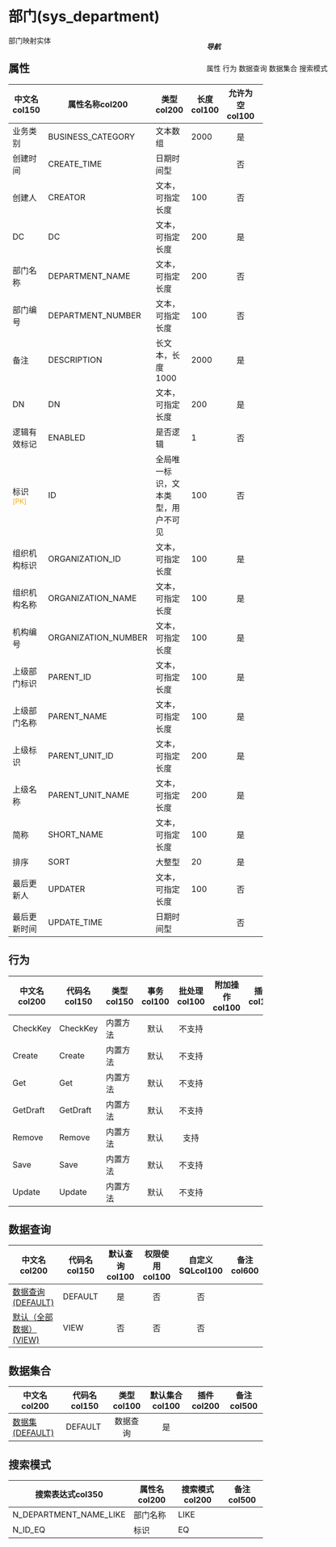 # 部门(sys_department)  <!-- {docsify-ignore-all} -->


部门映射实体


## 属性
|    中文名col150 | 属性名称col200           | 类型col200     | 长度col100    |允许为空col100    |  备注col500  |
| --------   |------------| -----  | -----  | :----: | -------- |
|业务类别|BUSINESS_CATEGORY|文本数组|2000|是||
|创建时间|CREATE_TIME|日期时间型||否||
|创建人|CREATOR|文本，可指定长度|100|否||
|DC|DC|文本，可指定长度|200|是||
|部门名称|DEPARTMENT_NAME|文本，可指定长度|200|否||
|部门编号|DEPARTMENT_NUMBER|文本，可指定长度|100|否||
|备注|DESCRIPTION|长文本，长度1000|2000|是||
|DN|DN|文本，可指定长度|200|是||
|逻辑有效标记|ENABLED|是否逻辑|1|否||
|标识<sup class="footnote-symbol"><font color=orange>[PK]</font></sup>|ID|全局唯一标识，文本类型，用户不可见|100|否||
|组织机构标识|ORGANIZATION_ID|文本，可指定长度|100|是||
|组织机构名称|ORGANIZATION_NAME|文本，可指定长度|100|是||
|机构编号|ORGANIZATION_NUMBER|文本，可指定长度|100|是||
|上级部门标识|PARENT_ID|文本，可指定长度|100|是||
|上级部门名称|PARENT_NAME|文本，可指定长度|100|是||
|上级标识|PARENT_UNIT_ID|文本，可指定长度|200|是||
|上级名称|PARENT_UNIT_NAME|文本，可指定长度|200|是||
|简称|SHORT_NAME|文本，可指定长度|100|是||
|排序|SORT|大整型|20|是||
|最后更新人|UPDATER|文本，可指定长度|100|否||
|最后更新时间|UPDATE_TIME|日期时间型||否||


## 行为
| 中文名col200    | 代码名col150    | 类型col150    | 事务col100   | 批处理col100   | 附加操作col100  | 插件col150    |  备注col300  |
| -------- |---------- |----------- |:----:|:----:|---------| ----- | ----- |
|CheckKey|CheckKey|内置方法|默认|不支持||||
|Create|Create|内置方法|默认|不支持||||
|Get|Get|内置方法|默认|不支持||||
|GetDraft|GetDraft|内置方法|默认|不支持||||
|Remove|Remove|内置方法|默认|支持||||
|Save|Save|内置方法|默认|不支持||||
|Update|Update|内置方法|默认|不支持||||

## 数据查询
| 中文名col200    | 代码名col150    | 默认查询col100 | 权限使用col100 | 自定义SQLcol100 |  备注col600|
| --------  | --------   | :----:  |:----:  | :----:  |----- |
|[数据查询(DEFAULT)](module/ibizsysmgr/sys_department/query/Default)|DEFAULT|是|否 |否 ||
|[默认（全部数据）(VIEW)](module/ibizsysmgr/sys_department/query/View)|VIEW|否|否 |否 ||

## 数据集合
| 中文名col200  | 代码名col150  | 类型col100 | 默认集合col100 |   插件col200|   备注col500|
| --------  | --------   | :----:   | :----:   | ----- |----- |
|[数据集(DEFAULT)](module/ibizsysmgr/sys_department/dataset/Default)|DEFAULT|数据查询|是|||

## 搜索模式
|   搜索表达式col350   |    属性名col200    |    搜索模式col200        |备注col500  |
| -------- |------------|------------|------|
|N_DEPARTMENT_NAME_LIKE|部门名称|LIKE||
|N_ID_EQ|标识|EQ||

<div style="display: block; overflow: hidden; position: fixed; top: 140px; right: 100px;">

##### 导航
<el-anchor >
<el-anchor-link :href="`#/module/ibizsysmgr/sys_department?id=属性`">
  属性
</el-anchor-link>
<el-anchor-link :href="`#/module/ibizsysmgr/sys_department?id=行为`">
  行为
</el-anchor-link>
<el-anchor-link :href="`#/module/ibizsysmgr/sys_department?id=数据查询`">
  数据查询
</el-anchor-link>
<el-anchor-link :href="`#/module/ibizsysmgr/sys_department?id=数据集合`">
  数据集合
</el-anchor-link>
<el-anchor-link :href="`#/module/ibizsysmgr/sys_department?id=搜索模式`">
  搜索模式
</el-anchor-link>
</el-anchor>
</div>

<script>
 const { createApp } = Vue
  createApp({
    data() {
      return {



      }
    },
    methods: {
    }
  }).use(ElementPlus).mount('#app')
</script>